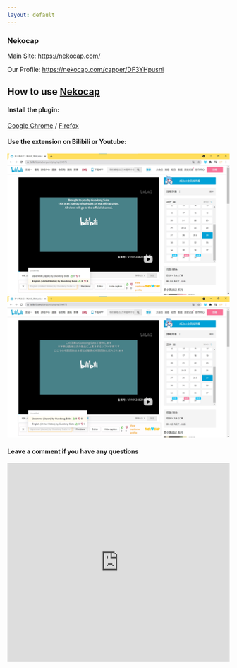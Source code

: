 ```yaml
---
layout: default
---
```


### Nekocap 
Main Site: https://nekocap.com/

Our Profile: https://nekocap.com/capper/DF3YHpusni



## How to use <a href="https://nekocap.com">Nekocap</a>

#### Install the plugin:


<a href="https://chrome.google.com/webstore/detail/nekocap/gmopgnhbhiniibbiilmbjilcmgaocokj">Google Chrome</a> / <a href="https://addons.mozilla.org/en-US/firefox/addon/nekocap/">Firefox</a>



#### Use the extension on Bilibili or Youtube:

<img src="images/NekocapEN.jpg">



<img src="images/NekocapJP.jpg">


#### Leave a comment if you have any questions

<iframe src="https://www6.cbox.ws/box/?boxid=864462&boxtag=r6qJLi" width="100%" height="450" allowtransparency="yes" allow="autoplay" frameborder="0" marginheight="0" marginwidth="0" scrolling="auto"></iframe>	

